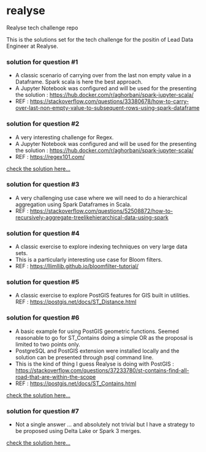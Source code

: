 # realyse
Realyse tech challenge repo

This is the solutions set for the tech challenge for the positin of Lead Data Engineer at Realyse.


### solution for question #1

- A classic scenario of carrying over from the last non empty value in a Dataframe. Spark scala is here the best approach.
- A Jupyter Notebook was configured and will be used for the presenting the solution : https://hub.docker.com/r/aghorbani/spark-jupyter-scala/
- REF : https://stackoverflow.com/questions/33380678/how-to-carry-over-last-non-empty-value-to-subsequent-rows-using-spark-dataframe

### solution for question #2

- A very interesting challenge for Regex.
- A Jupyter Notebook was configured and will be used for the presenting the solution : https://hub.docker.com/r/aghorbani/spark-jupyter-scala/
- REF : https://regex101.com/

[check the solution here...](src/NamesExtractor.scala)

### solution for question #3

- A very challenging use case where we will need to do a hierarchical aggregation using Spark Dataframes in Scala.
- REF : https://stackoverflow.com/questions/52508872/how-to-recursively-aggregate-treelikehierarchical-data-using-spark

### solution for question #4

- A classic exercise to explore indexing techniques on very large data sets. 
- This is a particularly interesting use case for Bloom filters.
- REF : https://llimllib.github.io/bloomfilter-tutorial/

### solution for question #5

- A classic exercise to explore PostGIS features for GIS built in utilities.
REF : https://postgis.net/docs/ST_Distance.html

### solution for question #6

- A basic example for using PostGIS geometric functions. Seemed reasonable to go for ST_Contains doing a simple OR as the proposal is limited to two points only.
- PostgreSQL and PostGIS extension were installed locally and the solution can be presented through psql command line.
- This is the kind of thing I guess Realyse is doing with PostGIS : https://stackoverflow.com/questions/37233780/st-contains-find-all-road-that-are-within-the-scope
- REF : https://postgis.net/docs/ST_Contains.html

[check the solution here...](sql/solution6.sql)

### solution for question #7

 - Not a single answer ... and absolutely not trivial but I have a strategy to be proposed using Delta Lake or Spark 3 merges.
 
[check the solution here...](doc/solution7.txt)
